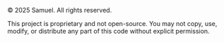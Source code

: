 © 2025 Samuel. All rights reserved.

This project is proprietary and not open-source. You may not copy, use, modify, or distribute any part of this code without explicit permission.
